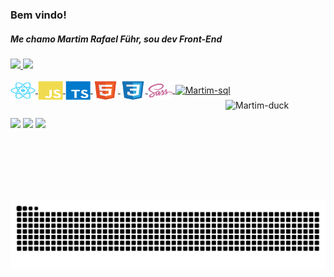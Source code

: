 ### Bem vindo!
##### Me chamo Martim Rafael Führ, sou dev Front-End
<div>
  <a href="https://github.com/Martim-Fuhr">
  <img height="170em" src="https://github-readme-stats.vercel.app/api?username=martim-fuhr&show_icons=true&theme=radical&include_all_commits=true&count_private=true"/>
  <img height="170em" src="https://github-readme-stats.vercel.app/api/top-langs/?username=martim-fuhr&layout=compact&langs_count=7&theme=radical"/>
</div>
<div style="display: inline_block"><br>
  <img align="center" alt="Martim-React" height="30" width="40" src="https://raw.githubusercontent.com/devicons/devicon/master/icons/react/react-original.svg">
  <img align="center" alt="Martim-Js" height="30" width="40" src="https://raw.githubusercontent.com/devicons/devicon/master/icons/javascript/javascript-plain.svg">
  <img align="center" alt="Martim-Ts" height="30" width="40" src="https://raw.githubusercontent.com/devicons/devicon/master/icons/typescript/typescript-plain.svg">
  <img align="center" alt="Martim-HTML" height="30" width="40" src="https://raw.githubusercontent.com/devicons/devicon/master/icons/html5/html5-original.svg">
  <img align="center" alt="Martim-CSS" height="30" width="40" src="https://raw.githubusercontent.com/devicons/devicon/master/icons/css3/css3-original.svg">
  <img align="center" alt="Martim-Sass" height="30" width="40" src="https://raw.githubusercontent.com/devicons/devicon/master/icons/sass/sass-original.svg">
  <img align="center" alt="Martim-sql" height="30" width="75" src="https://img.shields.io/badge/PostgreSQL-316192?style=for-the-badge&logo=postgresql&logoColor=white">
  <img align="right" height="160" width="160" alt="Martim-duck" src="https://i.pinimg.com/originals/57/61/5b/57615b8c0092a66c1d4058b1692955cc.gif">
</div>
  
  ##
  
 <div> 
  <a href="https://instagram.com/martimfuhr" target="_blank"><img src="https://img.shields.io/badge/-Instagram-%23E4405F?style=for-the-badge&logo=instagram&logoColor=white" target="_blank"></a>
  <a href = "mailto:martim.fuhr@growdev.com.br"> <img src="https://img.shields.io/badge/-Gmail-%23333?style=for-the-badge&logo=gmail&logoColor=white" target="_blank"></a>
  <a href="https://www.linkedin.com/in/martim-fuhr-a10165181/" target="_blank"><img src="https://img.shields.io/badge/-LinkedIn-%230077B5?style=for-the-badge&logo=linkedin&logoColor=white" target="_blank"></a> 
 
  ![Snake animation](https://github.com/Martim-Fuhr/Martim-Fuhr/blob/output/github-contribution-grid-snake.svg)
 
</div>
